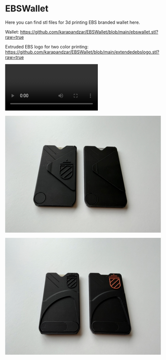 # EBSWallet

Here you can find stl files for 3d printing EBS branded wallet here.

Wallet:
https://github.com/karapandzar/EBSWallet/blob/main/ebswallet.stl?raw=true

Extruded EBS logo for two color printing:
https://github.com/karapandzar/EBSWallet/blob/main/extendedebslogo.stl?raw=true

<video src="IMG_6144.mov" controls></video>


![Wallets](IMG_6147.jpeg)

![Wallets](IMG_6146.jpeg)
